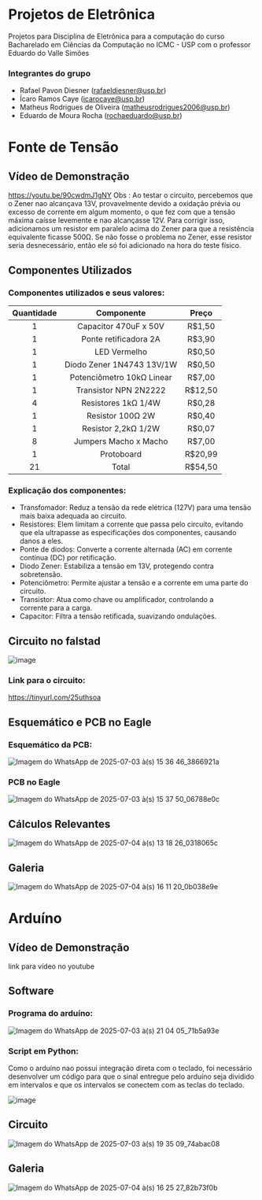 # Projetos de Eletrônica
Projetos para Disciplina de Eletrônica para a computação do curso Bacharelado em Ciências da Computação no ICMC - USP com o professor Eduardo do Valle Simões
### Integrantes do grupo
 - Rafael Pavon Diesner (rafaeldiesner@usp.br)
 - Ícaro Ramos Caye (icarocaye@usp.br)
 - Matheus Rodrigues de Oliveira (matheusrodrigues2006@usp.br)
 - Eduardo de Moura Rocha (rochaeduardo@usp.br)

# Fonte de Tensão
## Vídeo de Demonstração
https://youtu.be/90cwdmJ1gNY
Obs : Ao testar o circuito, percebemos que o Zener nao alcançava 13V, provavelmente devido a oxidação prévia ou excesso de corrente em algum momento, o que fez com que a tensão máxima caísse levemente e nao alcançasse 12V. Para corrigir isso, adicionamos um resistor em paralelo acima do Zener para que a resistência equivalente ficasse 500Ω. Se não fosse o problema no Zener, esse resistor seria desnecessário, então ele só foi adicionado na hora do teste físico.

## Componentes Utilizados
### Componentes utilizados e seus valores:
|  Quantidade   |  Componente   | Preço |
|:-------------:|:-------------:|:-----:|
| 1     | Capacitor 470uF x 50V | R$1,50|
| 1     | Ponte retificadora 2A | R$3,90|
| 1     | LED Vermelho          | R$0,50|
| 1  | Diodo Zener 1N4743 13V/1W| R$0,50|
| 1  | Potenciômetro 10kΩ Linear| R$7,00|
| 1 | Transistor NPN 2N2222     |R$12,50|
| 4 | Resistores 1kΩ 1/4W       | R$0,28|
| 1 | Resistor 100Ω 2W          | R$0,40|
| 1 | Resistor 2,2kΩ 1/2W       | R$0,07|
| 8 | Jumpers Macho x Macho     | R$7,00|
| 1 | Protoboard                |R$20,99|
| 21| Total                     |R$54,50|

### Explicação dos componentes:
- Transfomador: Reduz a tensão da rede elétrica (127V) para uma tensão mais baixa adequada ao circuito.
- Resistores: Elem limitam a corrente que passa pelo circuito, evitando que ela ultrapasse as especificações dos componentes, causando danos a eles.
- Ponte de diodos: Converte a corrente alternada (AC) em corrente contínua (DC) por retificação.
- Diodo Zener: Estabiliza a tensão em 13V, protegendo contra sobretensão.
- Potenciômetro: Permite ajustar a tensão e a corrente em uma parte do circuito.
- Transistor: Atua como chave ou amplificador, controlando a corrente para a carga.
- Capacitor: Filtra a tensão retificada, suavizando ondulações.
  
## Circuito no falstad
![image](https://github.com/user-attachments/assets/178c67b1-cf79-4883-93fa-f8777230b29f)
### Link para o circuito: 
https://tinyurl.com/25uthsoa

## Esquemático e PCB no Eagle
### Esquemático da PCB:
![Imagem do WhatsApp de 2025-07-03 à(s) 15 36 46_3866921a](https://github.com/user-attachments/assets/71c9bfca-df55-417a-80b3-2e83a2600036)
### PCB no Eagle
![Imagem do WhatsApp de 2025-07-03 à(s) 15 37 50_06788e0c](https://github.com/user-attachments/assets/a181a15c-2e8f-425c-8630-2ab702976fdf)

## Cálculos Relevantes
![Imagem do WhatsApp de 2025-07-04 à(s) 13 18 26_0318065c](https://github.com/user-attachments/assets/8fc3fce2-aa42-4df1-a1b0-21f7478412d7)

## Galeria
![Imagem do WhatsApp de 2025-07-04 à(s) 16 11 20_0b038e9e](https://github.com/user-attachments/assets/b389047d-a9a5-434d-a02f-b6cbc56c20aa)

# Arduíno
## Vídeo de Demonstração
link para vídeo no youtube
## Software
### Programa do arduíno:
![Imagem do WhatsApp de 2025-07-03 à(s) 21 04 05_71b5a93e](https://github.com/user-attachments/assets/8f688c58-8aa7-4d74-bc91-af7e281880cb)

### Script em Python:
Como o arduíno nao possui integração direta com o teclado, foi necessário desenvolver um código para que o sinal entregue pelo arduíno seja dividido em intervalos e que os intervalos se conectem com as teclas do teclado.

![image](https://github.com/user-attachments/assets/e3ffac04-b98e-4012-8d26-09e552d4d2b2)

## Circuito
![Imagem do WhatsApp de 2025-07-03 à(s) 19 35 09_74abac08](https://github.com/user-attachments/assets/79cc5b68-8a96-4dc8-86d2-2ab58cdf7c06)

## Galeria
![Imagem do WhatsApp de 2025-07-04 à(s) 16 25 27_82b73f0b](https://github.com/user-attachments/assets/69ef4b30-929d-4571-8ded-79c07deb3c00)

